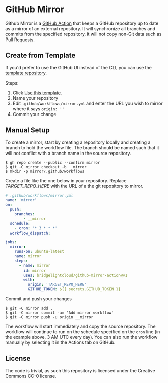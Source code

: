 # GitHub Mirror

Github Mirror is a [GitHub Action](https://github.com/features/actions) that keeps a GitHub repository up to date as
a mirror of an external repository. It will synchronize all branches and commits from the specified repository, it
will not copy non-Git data such as Pull Requests.

## Create from Template
If you'd prefer to use the GitHub UI instead of the CLI, you can use the [template repository](https://github.com/bridgelightcloud/github-mirror-template).

Steps:
1. Click [Use this template](https://github.com/bridgelightcloud/github-mirror-template/generate).
2. Name your repository
3. Edit `.github/workflows/mirror.yml` and enter the URL you wish to mirror where it says `origin: ''`
4. Commit your change

## Manual Setup
To create a mirror, start by creating a repository locally and creating a branch to hold the workflow file. The branch
should be named such that it will not conflict with a branch name in the source repository.

```
$ gh repo create --public --confirm mirror
$ git -C mirror checkout -b __mirror
$ mkdir -p mirror/.github/workflows
```

Create a file like the one below in your repository. Replace *TARGET_REPO_HERE* with the URL of a the git repository
to mirror.

```yml
# .github/workflows/mirror.yml
name: 'mirror'
on:
  push:
    branches:
        - __mirror
  schedule:
    - cron: '* 3 * * *'
  workflow_dispatch:

jobs:
  mirror:
    runs-on: ubuntu-latest
    name: mirror
    steps:
      - name: mirror
        id: mirror
        uses: bridgelightcloud/github-mirror-action@v1
        with:
          origin: 'TARGET_REPO_HERE'
          GITHUB_TOKEN: ${{ secrets.GITHUB_TOKEN }}
```

Commit and push your changes

```
$ git -C mirror add .
$ git -C mirror commit -am 'Add mirror workflow'
$ git -C mirror push -u origin __mirror
```

The workflow will start immediately and copy the source repository. The workflow will continue to run on the schedule 
specified on the `cron` line (in the example above, 3 AM UTC every day). You can also run the workflow manually
by selecting it in the Actions tab on GitHub.

## License
The code is trivial, as such this repository is licensed under the Creative Commons CC-0 license.
